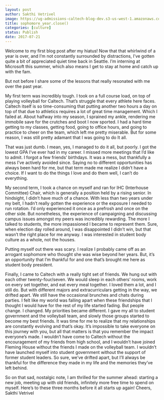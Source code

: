 ```yaml
---
layout: post
author: Sakthi Vetrivel
image: https://ug-admissions-caltech-blog-dev.s3-us-west-1.amazonaws.com/old_pictures/caltech_as_it_happens/6a0105349b8251970b01b7c90a2763970b.jpg
title: sophomore_year.close()
categories: [culture]
status: Publish
date: 2017-07-21
---
```


Welcome to my first blog post after my hiatus! Now that that whirlwind of a year is over, and I’m not constantly surrounded by distractions, I’ve gotten quite a bit of appreciated quiet time back in Seattle. I’m interning at Microsoft this summer, which also means I get to stay at home and catch up with the fam.

But not before I share some of the lessons that really resonated with me over the past year.

My first term was incredibly tough. I took on a full course load, on top of playing volleyball for Caltech. That’s struggle that every athlete here faces. Caltech itself is so time-consuming that putting another two hours a day on top of that due to athletics requires a lot of great time management. Which I failed at. About halfway into my season, I sprained my ankle, rendering me immobile save for the crutches and boot I now sported. I had a hard time getting to my classes, getting food, going to office hours, and going to practice to cheer on the team, which left me pretty miserable. But for some reason, I was still pretty adamant that I was going to do It all.

That was just dumb. I mean, yes, I managed to do it all, but poorly. I got the lowest GPA I’ve ever had in my career. I missed more meetings that I’d like to admit. I forgot a few friends’ birthdays. It was a mess, but thankfully a mess I’ve actively avoided since. Saying no to different opportunities has always been hard for me, but that term made me realize I didn’t have a choice. If I want to do the things I love and do them well, I can’t do everything.

My second term, I took a chance on myself and ran for IHC (Interhouse Committee) Chair, which is generally a position held by a rising senior. In hindsight, I didn’t have much of a chance. With less than two years under my belt, I hadn’t really gotten the experience or the exposure I needed to run rotation. I’d only experienced it once as a prefrosh and once on the other side. But nonetheless, the experience of campaigning and discussing campus issues amongst my peers was incredibly rewarding. The more I talked to students, the more impassioned I became to represent them. Sure, when election day rolled around, I was disappointed I didn’t win, but that wasn’t the right place for me anyway. I was interested in student body culture as a whole, not the houses.

Putting myself out there was scary. I realize I probably came off as an arrogant sophomore who thought she was wise beyond her years. But, it’s an opportunity that I’m thankful for and one that’s brought me here as student body president.

Finally, I came to Caltech with a really tight set of friends. We hung out with each other twenty-four/seven. We would sleep in each others’ rooms, work on every set together, and eat every meal together. I loved them a lot, and I still do. But with different majors and extracurriculars getting in the way, we drifted apart. We still have the occasional brunches and chats during parties. I felt like my world was falling apart when these friendships that I thought I would have for the rest of my life started fading. But people change. I changed. My priorities became different. I gave my all to student government and the volleyball team, and slowly those groups started to become my best friends. It was time for me to realize that my relationships are constantly evolving and that’s okay. It’s impossible to take everyone on this journey with you, but all that matters is that you remember the impact everyone’s made. I wouldn’t have come to Caltech without the encouragement of my friends from high school, and I wouldn’t have joined Fleming House without the friends I made on the volleyball team. I wouldn’t have launched myself into student government without the support of former student leaders. So sure, we’ve drifted apart, but I’ll always be thankful for the difference they made in my life and the memories they’ve left behind.

So on that sad, nostalgic note, I am thrilled for the summer ahead: starting a new job, meeting up with old friends, infinitely more free time to spend on myself. Here’s to these three months before it all starts up again!
Cheers,
Sakthi Vetrivel
